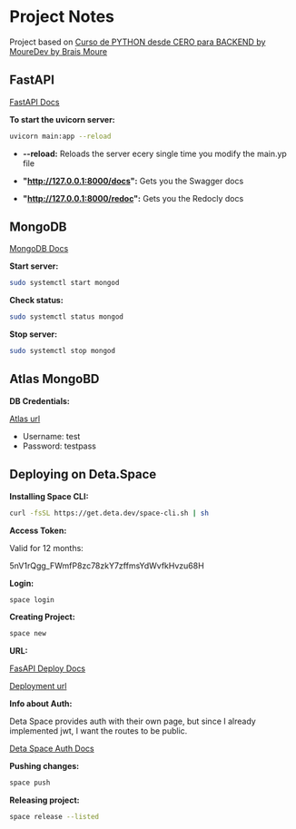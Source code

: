 # Project Notes

Project based on [Curso de PYTHON desde CERO para BACKEND  by MoureDev by Brais Moure](https://youtu.be/_y9qQZXE24A)

## FastAPI

[FastAPI Docs](https://fastapi.tiangolo.com/tutorial/)

**To start the uvicorn server:**

``` bash
uvicorn main:app --reload
```

* **--reload:** Reloads the server ecery single time you modify the main.yp file

* **"http://127.0.0.1:8000/docs":** Gets you the Swagger docs
* **"http://127.0.0.1:8000/redoc":** Gets you the Redocly docs

## MongoDB

[MongoDB Docs](https://www.ionos.com/digitalguide/websites/web-development/install-mongodb-ubuntu/)

**Start server:**

``` bash
sudo systemctl start mongod
```

**Check status:**

``` bash
sudo systemctl status mongod
```

**Stop server:**

``` bash
sudo systemctl stop mongod
```

## Atlas MongoBD

**DB Credentials:**

[Atlas url](https://cloud.mongodb.com/v2/641a3c888943eb5950976cbc#/clusters)

* Username: test
* Password: testpass

## Deploying on Deta.Space

**Installing Space CLI:**

```bash
curl -fsSL https://get.deta.dev/space-cli.sh | sh
```

**Access Token:**

Valid for 12 months:

5nV1rQgg_FWmfP8zc78zkY7zffmsYdWvfkHvzu68H

**Login:**

```bash
space login
```

**Creating Project:**

```bash
space new
```

**URL:**

[FasAPI Deploy Docs](https://fastapi.tiangolo.com/deployment/deta/)

[Deployment url](https://deta.space/builder/e0uWhvGYiLCX)

**Info about Auth:**

Deta Space provides auth with their own page, but since I already implemented jwt, I want the routes to be public.

[Deta Space Auth Docs](https://deta.space/docs/en/basics/micros#public-routes)

**Pushing changes:**

```bash
space push
```

**Releasing project:**

```bash
space release --listed
```
